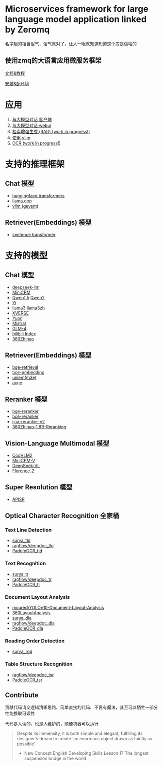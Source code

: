 # Microservices framework for large language model application linked by Zeromq

名字起的相当俗气，俗气就对了，让人一眼就知道知道这个库是做啥的

## 使用zmq的大语言应用微服务框架

[文档&教程](https://github.com/noooop/zerollama/tree/main/tutorial)

[安装&配环境](./setup)

# 应用
1. [与大模型对话 客户端](./applications/chat_cli)
2. [与大模型对话 webui](./applications/chat_webui)
3. [检索增强生成 (RAG) (work in progress!)](./applications/rag)
4. [使用 vllm](./applications/chat_with_vllm)
5. [OCR (work in progress!)](./applications/ocr)

# 支持的推理框架
## Chat 模型
- [huggingface transformers](https://github.com/noooop/zerollama/tree/main/zerollama/microservices/inference/transformers_green)
- [llama.cpp](https://github.com/noooop/zerollama/tree/main/zerollama/microservices/inference/llama_cpp_green)
- [vllm (gevent)](https://github.com/noooop/zerollama/tree/main/zerollama/microservices/inference/vllm_green)

## Retriever(Embeddings) 模型
- [sentence transformer](https://github.com/noooop/zerollama/tree/main/zerollama/microservices/inference/sentence_transformer_green)

# 支持的模型
## Chat 模型
- [deepseek-llm](https://github.com/noooop/zerollama/tree/main/zerollama/models/deepseek)
- [MiniCPM](https://github.com/noooop/zerollama/tree/main/zerollama/models/openbmb)
- [Qwen1.5](https://github.com/noooop/zerollama/tree/main/zerollama/models/qwen) [Qwen2](https://github.com/noooop/zerollama/tree/main/zerollama/models/qwen)
- [Yi](https://github.com/noooop/zerollama/tree/main/zerollama/models/yi)
- [llama3](https://github.com/noooop/zerollama/tree/main/zerollama/models/llama) [llama3zh](https://github.com/noooop/zerollama/tree/main/zerollama/models/llama)
- [XVERSE](https://github.com/noooop/zerollama/tree/main/zerollama/models/xverse)
- [Yuan](https://github.com/noooop/zerollama/tree/main/zerollama/models/yuan)
- [Mistral](https://github.com/noooop/zerollama/tree/main/zerollama/models/mistral)
- [GLM-4](https://github.com/noooop/zerollama/tree/main/zerollama/models/thudm)
- [bilibili Index](https://github.com/noooop/zerollama/tree/main/zerollama/models/bilibili)
- [360Zhinao](https://github.com/noooop/zerollama/tree/main/zerollama/models/qihoo360)

## Retriever(Embeddings) 模型
- [bge-retrieval](https://github.com/noooop/zerollama/tree/main/zerollama/models/baai)
- [bce-embedding](https://github.com/noooop/zerollama/tree/main/zerollama/models/bce)
- [uniem(m3e)](https://github.com/noooop/zerollama/tree/main/zerollama/models/uniem)
- [acge](https://github.com/noooop/zerollama/tree/main/zerollama/models/aspire)

## Reranker 模型
- [bge-reranker](https://github.com/noooop/zerollama/tree/main/zerollama/models/baai)
- [bce-reranker](https://github.com/noooop/zerollama/tree/main/zerollama/models/bce)
- [jina-reranker-v2](https://github.com/noooop/zerollama/tree/main/zerollama/models/jina)
- [360Zhinao-1.8B-Reranking](https://github.com/noooop/zerollama/tree/main/zerollama/models/qihoo360)

## Vision-Language Multimodal 模型 
- [CogVLM2](https://github.com/noooop/zerollama/tree/main/zerollama/models/thudm)
- [MiniCPM-V](https://github.com/noooop/zerollama/tree/main/zerollama/models/openbmb)
- [DeepSeek-VL](https://github.com/noooop/zerollama/tree/main/zerollama/models/deepseek)
- [Florence-2](https://github.com/noooop/zerollama/tree/main/zerollama/models/florence)

## Super Resolution 模型 
- [APISR](https://github.com/noooop/zerollama/tree/main/zerollama/models/apisr)

## Optical Character Recognition 全家桶
### Text Line Detection
- [surya_tld](https://github.com/noooop/zerollama/tree/main/zerollama/models/surya)
- [ragflow/deepdoc_tld](https://github.com/noooop/zerollama/tree/main/zerollama/models/ragflow)
- [PaddleOCR_tld](https://github.com/noooop/zerollama/tree/main/zerollama/models/paddleocr)

### Text Recognition
- [surya_tr](https://github.com/noooop/zerollama/tree/main/zerollama/models/surya)
- [ragflow/deepdoc_tr](https://github.com/noooop/zerollama/tree/main/zerollama/models/ragflow)
- [PaddleOCR_tr](https://github.com/noooop/zerollama/tree/main/zerollama/models/paddleocr)

### Document Layout Analysis
- [moured/YOLOv10-Document-Layout-Analysis](https://github.com/noooop/zerollama/tree/main/zerollama/models/moured)
- [360LayoutAnalysis](https://github.com/noooop/zerollama/tree/main/zerollama/models/qihoo360)
- [surya_dla](https://github.com/noooop/zerollama/tree/main/zerollama/models/surya)
- [ragflow/deepdoc_dla](https://github.com/noooop/zerollama/tree/main/zerollama/models/ragflow)
- [PaddleOCR_dla](https://github.com/noooop/zerollama/tree/main/zerollama/models/paddleocr)

### Reading Order Detection
- [surya_rod](https://github.com/noooop/zerollama/tree/main/zerollama/models/surya)

### Table Structure Recognition
- [ragflow/deepdoc_tsr](https://github.com/noooop/zerollama/tree/main/zerollama/models/ragflow)
- [PaddleOCR_tsr](https://github.com/noooop/zerollama/tree/main/zerollama/models/paddleocr)

## Contribute
贡献代码请交逻辑清晰思路、简单直接的代码、不要有魔法，甚至可以牺牲一部分性能换取可读性

代码是人读的，也是人维护的，顺便机器可以运行

> Despite its immensity, it is both simple and elegant, fulfilling its designer's dream to create ‘an enormous object drawn as faintly as possible’.
> - New Concept English Developing Skills Lesson 17 The longest suspension bridge in the world